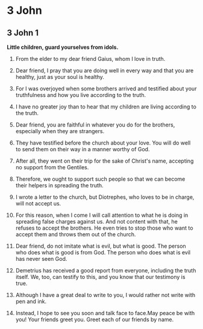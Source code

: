 # 3 John

## 3 John 1

__Little children, guard yourselves from idols.__

1. From the elder to my dear friend Gaius, whom I love in truth.

2. Dear friend, I pray that you are doing well in every way and that you are healthy, just as your soul is healthy.

3. For I was overjoyed when some brothers arrived and testified about your truthfulness and how you live according to the truth.

4. I have no greater joy than to hear that my children are living according to the truth.

5. Dear friend, you are faithful in whatever you do for the brothers, especially when they are strangers.

6. They have testified before the church about your love. You will do well to send them on their way in a manner worthy of God.

7. After all, they went on their trip for the sake of Christ's name, accepting no support from the Gentiles.

8. Therefore, we ought to support such people so that we can become their helpers in spreading the truth.

9. I wrote a letter to the church, but Diotrephes, who loves to be in charge, will not accept us.

10. For this reason, when I come I will call attention to what he is doing in spreading false charges against us. And not content with that, he refuses to accept the brothers. He even tries to stop those who want to accept them and throws them out of the church.

11. Dear friend, do not imitate what is evil, but what is good. The person who does what is good is from God. The person who does what is evil has never seen God.

12. Demetrius has received a good report from everyone, including the truth itself. We, too, can testify to this, and you know that our testimony is true.

13. Although I have a great deal to write to you, I would rather not write with pen and ink.

14. Instead, I hope to see you soon and talk face to face.May peace be with you! Your friends greet you. Greet each of our friends by name.

